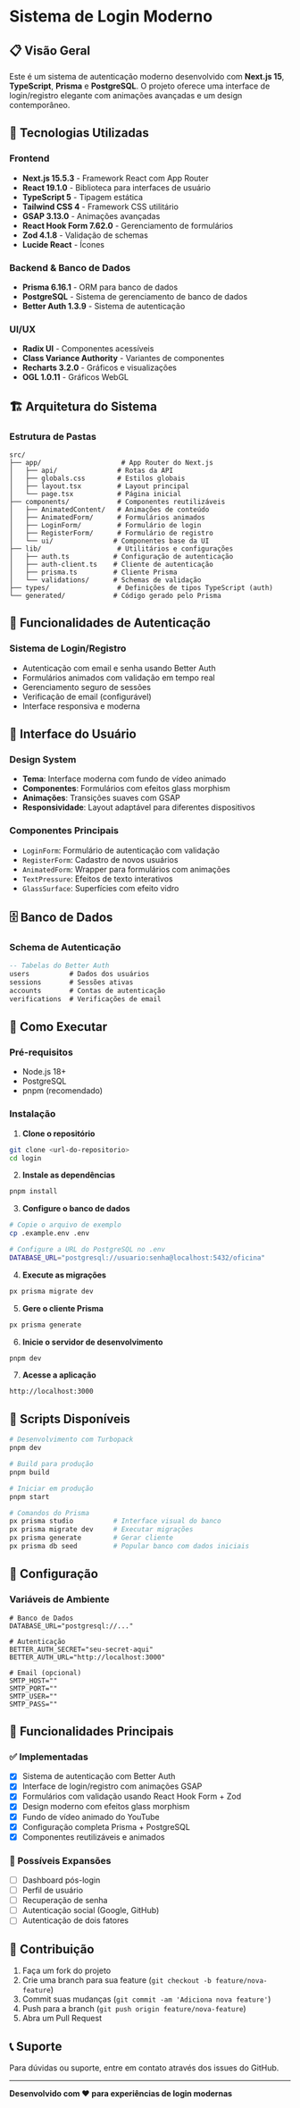 # Sistema de Login Moderno

## 📋 Visão Geral

Este é um sistema de autenticação moderno desenvolvido com **Next.js 15**, **TypeScript**, **Prisma** e **PostgreSQL**. O projeto oferece uma interface de login/registro elegante com animações avançadas e um design contemporâneo.

## 🚀 Tecnologias Utilizadas

### Frontend
- **Next.js 15.5.3** - Framework React com App Router
- **React 19.1.0** - Biblioteca para interfaces de usuário
- **TypeScript 5** - Tipagem estática
- **Tailwind CSS 4** - Framework CSS utilitário
- **GSAP 3.13.0** - Animações avançadas
- **React Hook Form 7.62.0** - Gerenciamento de formulários
- **Zod 4.1.8** - Validação de schemas
- **Lucide React** - Ícones

### Backend & Banco de Dados
- **Prisma 6.16.1** - ORM para banco de dados
- **PostgreSQL** - Sistema de gerenciamento de banco de dados
- **Better Auth 1.3.9** - Sistema de autenticação

### UI/UX
- **Radix UI** - Componentes acessíveis
- **Class Variance Authority** - Variantes de componentes
- **Recharts 3.2.0** - Gráficos e visualizações
- **OGL 1.0.11** - Gráficos WebGL

## 🏗️ Arquitetura do Sistema

### Estrutura de Pastas
```
src/
├── app/                    # App Router do Next.js
│   ├── api/               # Rotas da API
│   ├── globals.css        # Estilos globais
│   ├── layout.tsx         # Layout principal
│   └── page.tsx           # Página inicial
├── components/            # Componentes reutilizáveis
│   ├── AnimatedContent/   # Animações de conteúdo
│   ├── AnimatedForm/      # Formulários animados
│   ├── LoginForm/         # Formulário de login
│   ├── RegisterForm/      # Formulário de registro
│   └── ui/               # Componentes base da UI
├── lib/                   # Utilitários e configurações
│   ├── auth.ts           # Configuração de autenticação
│   ├── auth-client.ts    # Cliente de autenticação
│   ├── prisma.ts         # Cliente Prisma
│   └── validations/      # Schemas de validação
├── types/                 # Definições de tipos TypeScript (auth)
└── generated/            # Código gerado pelo Prisma
```

## 🔐 Funcionalidades de Autenticação

### **Sistema de Login/Registro**
- Autenticação com email e senha usando Better Auth
- Formulários animados com validação em tempo real
- Gerenciamento seguro de sessões
- Verificação de email (configurável)
- Interface responsiva e moderna

## 🎨 Interface do Usuário

### Design System
- **Tema**: Interface moderna com fundo de vídeo animado
- **Componentes**: Formulários com efeitos glass morphism
- **Animações**: Transições suaves com GSAP
- **Responsividade**: Layout adaptável para diferentes dispositivos

### Componentes Principais
- `LoginForm`: Formulário de autenticação com validação
- `RegisterForm`: Cadastro de novos usuários
- `AnimatedForm`: Wrapper para formulários com animações
- `TextPressure`: Efeitos de texto interativos
- `GlassSurface`: Superfícies com efeito vidro

## 🗄️ Banco de Dados

### Schema de Autenticação
```sql
-- Tabelas do Better Auth
users          # Dados dos usuários
sessions       # Sessões ativas
accounts       # Contas de autenticação
verifications  # Verificações de email
```

## 🚀 Como Executar

### Pré-requisitos
- Node.js 18+
- PostgreSQL
- pnpm (recomendado)

### Instalação

1. **Clone o repositório**
```bash
git clone <url-do-repositorio>
cd login
```

2. **Instale as dependências**
```bash
pnpm install
```

3. **Configure o banco de dados**
```bash
# Copie o arquivo de exemplo
cp .example.env .env

# Configure a URL do PostgreSQL no .env
DATABASE_URL="postgresql://usuario:senha@localhost:5432/oficina"
```

4. **Execute as migrações**
```bash
px prisma migrate dev
```

5. **Gere o cliente Prisma**
```bash
px prisma generate
```

6. **Inicie o servidor de desenvolvimento**
```bash
pnpm dev
```

7. **Acesse a aplicação**
```
http://localhost:3000
```

## 📝 Scripts Disponíveis

```bash
# Desenvolvimento com Turbopack
pnpm dev

# Build para produção
pnpm build

# Iniciar em produção
pnpm start

# Comandos do Prisma
px prisma studio          # Interface visual do banco
px prisma migrate dev     # Executar migrações
px prisma generate        # Gerar cliente
px prisma db seed         # Popular banco com dados iniciais
```

## 🔧 Configuração

### Variáveis de Ambiente
```env
# Banco de Dados
DATABASE_URL="postgresql://..."

# Autenticação
BETTER_AUTH_SECRET="seu-secret-aqui"
BETTER_AUTH_URL="http://localhost:3000"

# Email (opcional)
SMTP_HOST=""
SMTP_PORT=""
SMTP_USER=""
SMTP_PASS=""
```

## 🎯 Funcionalidades Principais

### ✅ Implementadas
- [x] Sistema de autenticação com Better Auth
- [x] Interface de login/registro com animações GSAP
- [x] Formulários com validação usando React Hook Form + Zod
- [x] Design moderno com efeitos glass morphism
- [x] Fundo de vídeo animado do YouTube
- [x] Configuração completa Prisma + PostgreSQL
- [x] Componentes reutilizáveis e animados

### 🚧 Possíveis Expansões
- [ ] Dashboard pós-login
- [ ] Perfil de usuário
- [ ] Recuperação de senha
- [ ] Autenticação social (Google, GitHub)
- [ ] Autenticação de dois fatores

## 🤝 Contribuição

1. Faça um fork do projeto
2. Crie uma branch para sua feature (`git checkout -b feature/nova-feature`)
3. Commit suas mudanças (`git commit -am 'Adiciona nova feature'`)
4. Push para a branch (`git push origin feature/nova-feature`)
5. Abra um Pull Request

## 📞 Suporte

Para dúvidas ou suporte, entre em contato através dos issues do GitHub.

---

**Desenvolvido com ❤️ para experiências de login modernas**

